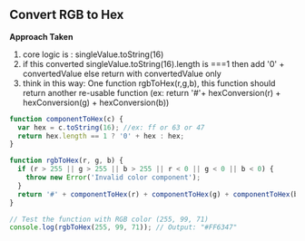 ## Convert RGB to Hex

**Approach Taken**

1. core logic is : singleValue.toString(16)
2. if this converted singleValue.toString(16).length is ===1 then add '0' + convertedValue else return with convertedValue only
3. think in this way: One function rgbToHex(r,g,b), this function should return another re-usable function (ex: return '#'+ hexConversion(r) + hexConversion(g) + hexConversion(b))

```js
function componentToHex(c) {
  var hex = c.toString(16); //ex: ff or 63 or 47
  return hex.length == 1 ? '0' + hex : hex;
}

function rgbToHex(r, g, b) {
  if (r > 255 || g > 255 || b > 255 || r < 0 || g < 0 || b < 0) {
    throw new Error('Invalid color component');
  }
  return '#' + componentToHex(r) + componentToHex(g) + componentToHex(b);
}

// Test the function with RGB color (255, 99, 71)
console.log(rgbToHex(255, 99, 71)); // Output: "#FF6347"
```
